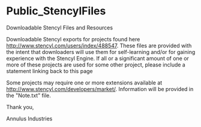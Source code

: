 # Public_StencylFiles
Downloadable Stencyl Files and Resources

Downloadable Stencyl exports for projects found here http://www.stencyl.com/users/index/488547. These files are provided with the intent that downloaders will use them for self-learning and/or for gaining experience with the Stencyl Engine. If all or a significant amount of one or more of these projects are used for some other project, please include a statement linking back to this page

Some projects may require one or more extensions available at http://www.stencyl.com/developers/market/. Information will be provided in the "Note.txt" file.
 
 
Thank you,

Annulus Industries
